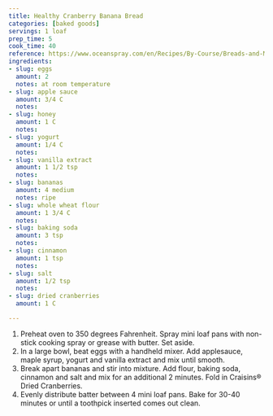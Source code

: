 ```yaml
---
title: Healthy Cranberry Banana Bread
categories: [baked goods]
servings: 1 loaf
prep_time: 5
cook_time: 40
reference: https://www.oceanspray.com/en/Recipes/By-Course/Breads-and-Muffins/Healthy-Cranberry-Banana-Bread
ingredients:
- slug: eggs
  amount: 2
  notes: at room temperature
- slug: apple sauce
  amount: 3/4 C
  notes:
- slug: honey
  amount: 1 C
  notes:
- slug: yogurt
  amount: 1/4 C
  notes:
- slug: vanilla extract
  amount: 1 1/2 tsp
  notes:
- slug: bananas
  amount: 4 medium
  notes: ripe
- slug: whole wheat flour
  amount: 1 3/4 C
  notes:
- slug: baking soda
  amount: 3 tsp
  notes:
- slug: cinnamon
  amount: 1 tsp
  notes:
- slug: salt
  amount: 1/2 tsp
  notes:
- slug: dried cranberries
  amount: 1 C

---
```


1. Preheat oven to 350 degrees Fahrenheit. Spray mini loaf pans with non-stick cooking spray or grease with butter. Set aside.
2. In a large bowl, beat eggs with a handheld mixer. Add applesauce, maple syrup, yogurt and vanilla extract and mix until smooth.
3. Break apart bananas and stir into mixture. Add flour, baking soda, cinnamon and salt and mix for an additional 2 minutes. Fold in Craisins® Dried Cranberries.
4. Evenly distribute batter between 4 mini loaf pans. Bake for 30-40 minutes or until a toothpick inserted comes out clean.

